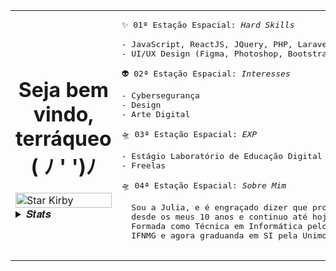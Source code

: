 <table>
  <tr>
    <td style="width: 100%;">
     <h1 align="center">Seja bem vindo, terráqueo ( ﾉ ' ')ﾉ</h1>
       <img src="https://i.pinimg.com/originals/58/5f/b8/585fb871dc5698ad1b71f838072cc335.gif" alt="Star Kirby" style="width: 100%; border: none;"/>
      <details>
<summary> 𝑺𝒕𝒂𝒕𝒔</summary>
<br>
  <a href="https://github.com/juziss/">
  <img src="https://github-readme-stats.vercel.app/api/top-langs?username=juziss&show_icons=true&locale=en&layout=compact&line_height=20&title_color=AE00FF&icon_color=2234AE&text_color=D3D3D3&bg_color=0,000000,300047" width="375"  alt="0xabdulkhalid"/>

</a>
<br>
</details>
    <div align="center">
</a>
    </div>   
    </td>
    <td>

<pre>
✨ 01ª Estação Espacial: <i>Hard Skills</i>
  
- JavaScript, ReactJS, JQuery, PHP, Laravel, SQL
- UI/UX Design (Figma, Photoshop, Bootstrap)  

👽 02ª Estação Espacial: <i>Interesses</i>
  
- Cybersegurança
- Design
- Arte Digital 

🛸 03ª Estação Espacial: <i>EXP</i>
  
- Estágio Laboratório de Educação Digital (LED)
- Freelas

🛸 04ª Estação Espacial: <i>Sobre Mim</i>
  
  Sou a Julia, e é engraçado dizer que programo
  desde os meus 10 anos e continuo até hoje.
  Formada como Técnica em Informática pelo
  IFNMG e agora graduanda em SI pela Unimontes.
  
</pre>
  </tr>
</table>

